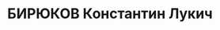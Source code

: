 ---
title: БИРЮКОВ Константин Лукич
description: 'Род. в 1905, Свердловская обл., г. Кушва, русский. Проживал: г. Свердловск.
  3-е отдел.службы движен.ж/д им.Каганович, диспетчер

  Арестован 22.01.1937. Приговор: 31.03.1937 – ВМН. Расстрелян 01.04.1937'
---